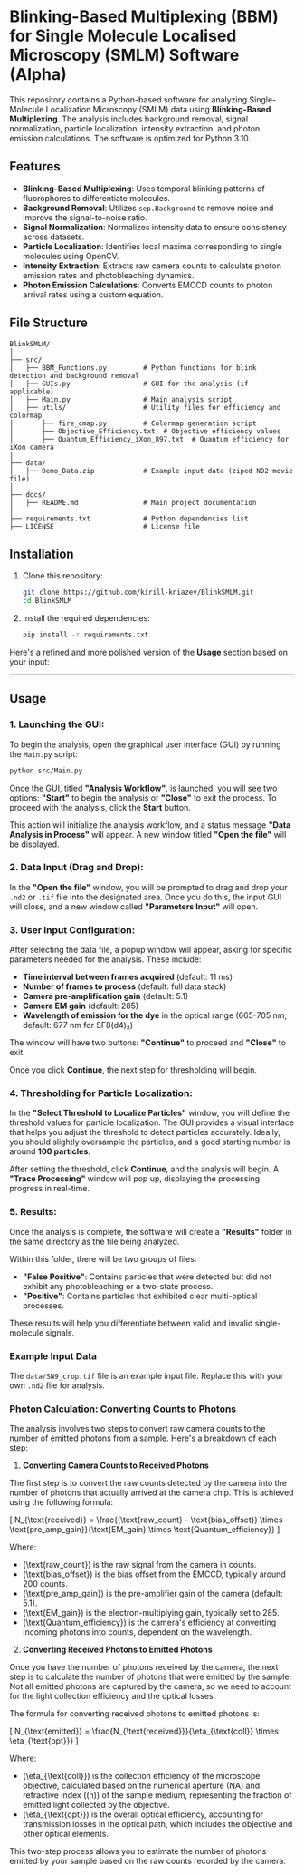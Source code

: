 # Blinking-Based Multiplexing (BBM) for Single Molecule Localised Microscopy (SMLM) Software (Alpha)

This repository contains a Python-based software for analyzing Single-Molecule Localization Microscopy (SMLM) data using **Blinking-Based Multiplexing**. The analysis includes background removal, signal normalization, particle localization, intensity extraction, and photon emission calculations. The software is optimized for Python 3.10.

## Features
- **Blinking-Based Multiplexing**: Uses temporal blinking patterns of fluorophores to differentiate molecules.
- **Background Removal**: Utilizes `sep.Background` to remove noise and improve the signal-to-noise ratio.
- **Signal Normalization**: Normalizes intensity data to ensure consistency across datasets.
- **Particle Localization**: Identifies local maxima corresponding to single molecules using OpenCV.
- **Intensity Extraction**: Extracts raw camera counts to calculate photon emission rates and photobleaching dynamics.
- **Photon Emission Calculations**: Converts EMCCD counts to photon arrival rates using a custom equation.

## File Structure

```
BlinkSMLM/
│
├── src/                         
│   ├── BBM_Functions.py         # Python functions for blink detection and background removal
│   ├── GUIs.py                  # GUI for the analysis (if applicable)
│   ├── Main.py                  # Main analysis script
│   ├── utils/                   # Utility files for efficiency and colormap
│       ├── fire_cmap.py         # Colormap generation script
│       ├── Objective_Efficiency.txt  # Objective efficiency values
│       ├── Quantum_Efficiency_iXon_897.txt  # Quantum efficiency for iXon camera
│
├── data/                        
│   ├── Demo_Data.zip            # Example input data (ziped ND2 movie file)
│
├── docs/                        
│   ├── README.md                # Main project documentation
│
├── requirements.txt             # Python dependencies list
├── LICENSE                      # License file
```

## Installation

1. Clone this repository:
   ```bash
   git clone https://github.com/kirill-kniazev/BlinkSMLM.git
   cd BlinkSMLM
   ```

2. Install the required dependencies:
   ```bash
   pip install -r requirements.txt
   ```
Here's a refined and more polished version of the **Usage** section based on your input:

---

## Usage

### 1. **Launching the GUI**:
To begin the analysis, open the graphical user interface (GUI) by running the `Main.py` script:

```bash
python src/Main.py
```

Once the GUI, titled **"Analysis Workflow"**, is launched, you will see two options: **"Start"** to begin the analysis or **"Close"** to exit the process. To proceed with the analysis, click the **Start** button.

This action will initialize the analysis workflow, and a status message **"Data Analysis in Process"** will appear. A new window titled **"Open the file"** will be displayed.

### 2. **Data Input (Drag and Drop)**:
In the **"Open the file"** window, you will be prompted to drag and drop your `.nd2` or `.tif` file into the designated area. Once you do this, the input GUI will close, and a new window called **"Parameters Input"** will open.

### 3. **User Input Configuration**:
After selecting the data file, a popup window will appear, asking for specific parameters needed for the analysis. These include:

- **Time interval between frames acquired** (default: 11 ms)
- **Number of frames to process** (default: full data stack)
- **Camera pre-amplification gain** (default: 5.1)
- **Camera EM gain** (default: 285)
- **Wavelength of emission for the dye** in the optical range (665-705 nm, default: 677 nm for SF8(d4)₂)

The window will have two buttons: **"Continue"** to proceed and **"Close"** to exit.

Once you click **Continue**, the next step for thresholding will begin.

### 4. **Thresholding for Particle Localization**:
In the **"Select Threshold to Localize Particles"** window, you will define the threshold values for particle localization. The GUI provides a visual interface that helps you adjust the threshold to detect particles accurately. Ideally, you should slightly oversample the particles, and a good starting number is around **100 particles**.

After setting the threshold, click **Continue**, and the analysis will begin. A **"Trace Processing"** window will pop up, displaying the processing progress in real-time.

### 5. **Results**:
Once the analysis is complete, the software will create a **"Results"** folder in the same directory as the file being analyzed.

Within this folder, there will be two groups of files:
- **"False Positive"**: Contains particles that were detected but did not exhibit any photobleaching or a two-state process.
- **"Positive"**: Contains particles that exhibited clear multi-optical processes.

These results will help you differentiate between valid and invalid single-molecule signals.  

### Example Input Data

The `data/SN9_crop.tif` file is an example input file. Replace this with your own `.nd2` file for analysis.

### Photon Calculation: Converting Counts to Photons

The analysis involves two steps to convert raw camera counts to the number of emitted photons from a sample. Here's a breakdown of each step:

1. **Converting Camera Counts to Received Photons**

The first step is to convert the raw counts detected by the camera into the number of photons that actually arrived at the camera chip. This is achieved using the following formula:

\[
N_{\text{received}} = \frac{(\text{raw\_count} - \text{bias\_offset}) \times \text{pre\_amp\_gain}}{\text{EM\_gain} \times \text{Quantum\_efficiency}}
\]

Where:
- \(\text{raw\_count}\) is the raw signal from the camera in counts.
- \(\text{bias\_offset}\) is the bias offset from the EMCCD, typically around 200 counts.
- \(\text{pre\_amp\_gain}\) is the pre-amplifier gain of the camera (default: 5.1).
- \(\text{EM\_gain}\) is the electron-multiplying gain, typically set to 285.
- \(\text{Quantum\_efficiency}\) is the camera's efficiency at converting incoming photons into counts, dependent on the wavelength.

2. **Converting Received Photons to Emitted Photons**

Once you have the number of photons received by the camera, the next step is to calculate the number of photons that were emitted by the sample. Not all emitted photons are captured by the camera, so we need to account for the light collection efficiency and the optical losses.

The formula for converting received photons to emitted photons is:

\[
N_{\text{emitted}} = \frac{N_{\text{received}}}{\eta_{\text{coll}} \times \eta_{\text{opt}}}
\]

Where:
- \(\eta_{\text{coll}}\) is the collection efficiency of the microscope objective, calculated based on the numerical aperture (NA) and refractive index (\(n\)) of the sample medium, representing the fraction of emitted light collected by the objective.
- \(\eta_{\text{opt}}\) is the overall optical efficiency, accounting for transmission losses in the optical path, which includes the objective and other optical elements.

This two-step process allows you to estimate the number of photons emitted by your sample based on the raw counts recorded by the camera.